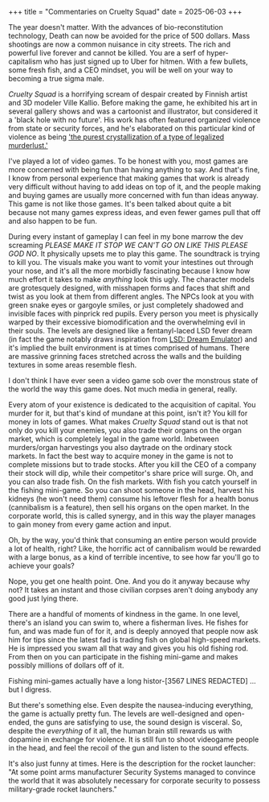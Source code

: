 
+++
title = "Commentaries on Cruelty Squad"
date = 2025-06-03
+++

The year doesn't matter. With the advances of bio-reconstitution technology, Death can now be avoided for the price of 500 dollars. Mass shootings are now a common nuisance in city streets. The rich and powerful live forever and cannot be killed. You are a serf of hyper-capitalism who has just signed up to Uber for hitmen. With a few bullets, some fresh fish, and a CEO mindset, you will be well on your way to becoming a true sigma male.

*Cruelty Squad* is a horrifying scream of despair created by Finnish artist and 3D modeler Ville Kallio. Before making the game, he exhibited his art in several gallery shows and was a cartoonist and illustrator, but considered it a 'black hole with no future'. His work has often featured organized violence from state or security forces, and he's elaborated on this particular kind of violence as being ['the purest crystallization of a type of legalized murderlust.'](https://lvl3official.com/ville-kallio/)

I've played a lot of video games. To be honest with you, most games are more concerned with being fun than having anything to say. And that's fine, I know from personal experience that making games that work is already very difficult without having to add ideas on top of it, and the people making and buying games are usually more concerned with fun than ideas anyway. This game is not like those games. It's been talked about quite a bit because not many games express ideas, and even fewer games pull that off and also happen to be fun.

During every instant of gameplay I can feel in my bone marrow the dev screaming *PLEASE MAKE IT STOP WE CAN'T GO ON LIKE THIS PLEASE GOD NO*. It physically upsets me to play this game. The soundtrack is trying to kill you. The visuals make you want to vomit your intestines out through your nose, and it's all the more morbidly fascinating because I know how much effort it takes to make *anything* look this ugly. The character models are grotesquely designed, with misshapen forms and faces that shift and twist as you look at them from different angles. The NPCs look at you with green snake eyes or gargoyle smiles, or just completely shadowed and invisible faces with pinprick red pupils. Every person you meet is physically warped by their excessive biomodification and the overwhelming evil in their souls. The levels are designed like a fentanyl-laced LSD fever dream (in fact the game notably draws inspiration from [LSD: Dream Emulator](https://en.wikipedia.org/wiki/LSD:_Dream_Emulator)) and it's implied the built environment is at times comprised of humans. There are massive grinning faces stretched across the walls and the building textures in some areas resemble flesh.

I don't think I have ever seen a video game sob over the monstrous state of the world the way this game does. Not much media in general, really.

Every atom of your existence is dedicated to the acquisition of capital. You murder for it, but that's kind of mundane at this point, isn't it? You kill for money in lots of games. What makes *Cruelty Squad* stand out is that not only do you kill your enemies, you also trade their organs on the organ market, which is completely legal in the game world. Inbetween murders/organ harvestings you also daytrade on the ordinary stock markets. In fact the best way to acquire money in the game is not to complete missions but to trade stocks. After you kill the CEO of a company their stock will dip, while their competitor's share price will surge. Oh, and you can also trade fish. On the fish markets. With fish you catch yourself in the fishing mini-game. So you can shoot someone in the head, harvest his kidneys (he won't need them) consume his leftover flesh for a health bonus (cannibalism is a feature), then sell his organs on the open market. In the corporate world, this is called synergy, and in this way the player manages to gain money from every game action and input.

Oh, by the way, you'd think that consuming an entire person would provide a lot of health, right? Like, the horrific act of cannibalism would be rewarded with a large bonus, as a kind of terrible incentive, to see how far you'll go to achieve your goals?

Nope, you get one health point. One. And you do it anyway because why not? It takes an instant and those civilian corpses aren't doing anybody any good just lying there.

There are a handful of moments of kindness in the game. In one level, there's an island you can swim to, where a fisherman lives. He fishes for fun, and was made fun of for it, and is deeply annoyed that people now ask him for tips since the latest fad is trading fish on global high-speed markets. He is impressed you swam all that way and gives you his old fishing rod. From then on you can participate in the fishing mini-game and makes possibly millions of dollars off of it.

Fishing mini-games actually have a long histor-[3567 LINES REDACTED] ... but I digress.

But there's something else. Even despite the nausea-inducing everything, the game is actually pretty fun. The levels are well-designed and open-ended, the guns are satisfying to use, the sound design is visceral. So, despite the *everything* of it all, the human brain still rewards us with dopamine in exchange for violence. It is still fun to shoot videogame people in the head, and feel the recoil of the gun and listen to the sound effects.

It's also just funny at times. Here is the description for the rocket launcher: "At some point arms manufacturer Security Systems managed to convince the world that it was absolutely necessary for corporate security to possess military-grade rocket launchers."


